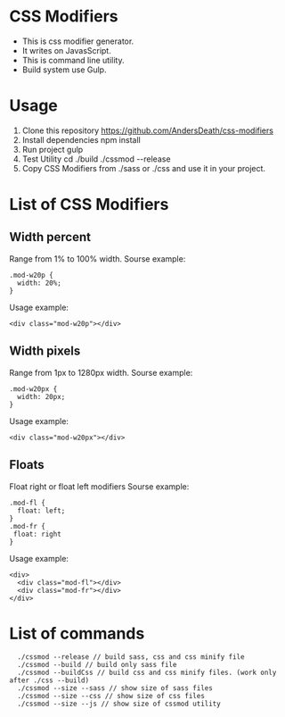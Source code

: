 # CSS Modifiers

- This is css modifier generator.
- It writes on JavasScript.
- This is command line utility.
- Build system use Gulp.
# Usage
1. Clone this repository https://github.com/AndersDeath/css-modifiers
2. Install dependencies
      npm install
3. Run project
      gulp
4. Test Utility
      cd ./build
      ./cssmod --release
5. Copy CSS Modifiers from ./sass or ./css and use it in your project.


# List of CSS Modifiers
## Width percent

Range from 1% to 100% width.
Sourse example:

    .mod-w20p {
      width: 20%;
    }

Usage example:

    <div class="mod-w20p"></div>
## Width pixels

Range from 1px to 1280px width.
Sourse example:

    .mod-w20px {
      width: 20px;
    }

Usage example:

    <div class="mod-w20px"></div>
## Floats

Float right or float left modifiers
Sourse example:

    .mod-fl {
      float: left;
    }
    .mod-fr {
     float: right 
    }

Usage example:

    <div>
      <div class="mod-fl"></div>
      <div class="mod-fr"></div>
    </div>
# List of commands
      ./cssmod --release // build sass, css and css minify file
      ./cssmod --build // build only sass file
      ./cssmod --buildCss // build css and css minify files. (work only after ./css --build)
      ./cssmod --size --sass // show size of sass files
      ./cssmod --size --css // show size of css files
      ./cssmod --size --js // show size of cssmod utility

